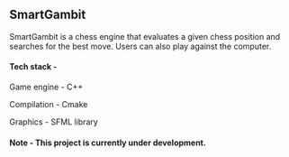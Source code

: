 ## SmartGambit

SmartGambit is a chess engine that evaluates a given chess position and searches for the best move. Users can also play against the computer.

#### Tech stack -

Game engine - C++

Compilation - Cmake

Graphics - SFML library

#### Note - This project is currently under development.
